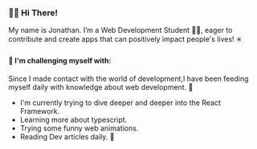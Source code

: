 ### :wave::smile: Hi There!

My name is Jonathan. I’m a Web Development Student :student:, eager to contribute and create apps that can positively impact people's lives! :eight_spoked_asterisk:

#### 🌱 I'm challenging myself with:

Since I made contact with the world of development,I have been feeding myself daily with knowledge about web development. :notebook_with_decorative_cover:

* I'm currently trying to dive deeper and deeper into the React Framework.
* Learning more about typescript.
* Trying some funny web animations.
* Reading Dev articles daily. :newspaper:
